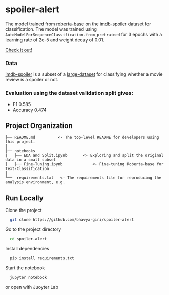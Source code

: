 spoiler-alert
==============================

The model trained from [roberta-base](https://huggingface.co/roberta-base) on the [imdb-spoiler](https://huggingface.co/datasets/bhavyagiri/imdb-spoiler) dataset for classification.
The model was trained using `AutoModelForSequenceClassification.from_pretrained` for 3 epochs with a learning rate of 2e-5 and weight decay of 0.01.

[Check it out!](https://huggingface.co/bhavyagiri/roberta-base-finetuned-imdb-spoilers)

### Data

[imdb-spoiler](https://huggingface.co/datasets/bhavyagiri/imdb-spoiler) is a subset of a [large-dataset](https://www.kaggle.com/datasets/rmisra/imdb-spoiler-dataset) for classifying whether a movie review is a spoiler or not.

### Evaluation using the dataset validation split gives:
- F1 0.585
- Accuracy 0.474


Project Organization
------------
    ├── README.md          <- The top-level README for developers using this project.
    │
    ├── notebooks          
    |   ├── EDA and Split.ipynb       <- Exploring and split the original data in a small subset
    │   ├── Fine-Tuning.ipynb             <- Fine-tuning Roberta-base for Text-Classification
    │
    └──  requirements.txt   <- The requirements file for reproducing the analysis environment, e.g.

 ## Run Locally

Clone the project

```bash
  git clone https://github.com/bhavya-giri/spoiler-alert
```

Go to the project directory

```bash
  cd spoiler-alert
```

Install dependencies

```bash
  pip install requirements.txt
```

Start the notebook

```bash
  jupyter notebook
```
or open with Juoyter Lab
